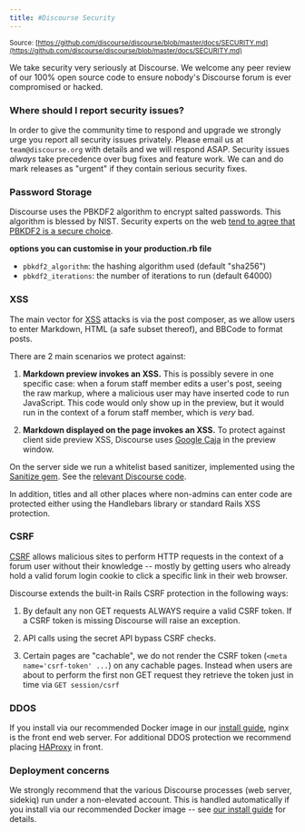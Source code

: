 ```yaml
---
title: #Discourse Security
---
```


<small class="documentation-source">Source: [https://github.com/discourse/discourse/blob/master/docs/SECURITY.md](https://github.com/discourse/discourse/blob/master/docs/SECURITY.md)</small>

We take security very seriously at Discourse. We welcome any peer review of our 100% open source code to ensure nobody's Discourse forum is ever compromised or hacked.

### Where should I report security issues?

In order to give the community time to respond and upgrade we strongly urge you report all security issues privately. Please email us at `team@discourse.org` with details and we will respond ASAP. Security issues *always* take precedence over bug fixes and feature work. We can and do mark releases as "urgent" if they contain serious security fixes.

### Password Storage

Discourse uses the PBKDF2 algorithm to encrypt salted passwords. This algorithm is blessed by NIST. Security experts on the web [tend to agree that PBKDF2 is a secure choice](http://security.stackexchange.com/questions/4781/do-any-security-experts-recommend-bcrypt-for-password-storage).

**options you can customise in your production.rb file**

- `pbkdf2_algorithm`: the hashing algorithm used (default "sha256")
- `pbkdf2_iterations`: the number of iterations to run (default 64000)

### XSS

The main vector for [XSS](https://en.wikipedia.org/wiki/Cross-site_scripting) attacks is via the post composer, as we allow users to enter Markdown, HTML (a safe subset thereof), and BBCode to format posts.

There are 2 main scenarios we protect against:

1. **Markdown preview invokes an XSS.** This is possibly severe in one specific case: when a forum staff member edits a user's post, seeing the raw markup, where a malicious user may have inserted code to run JavaScript. This code would only show up in the preview, but it would run in the context of a forum staff member, which is *very* bad.

2. **Markdown displayed on the page invokes an XSS.** To protect against client side preview XSS, Discourse uses [Google Caja](https://developers.google.com/caja/) in the preview window.

On the server side we run a whitelist based sanitizer, implemented using the [Sanitize gem](https://github.com/rgrove/sanitize). See the [relevant Discourse code](https://github.com/discourse/discourse/blob/master/lib/pretty_text.rb).

In addition, titles and all other places where non-admins can enter code are protected either using the Handlebars library or standard Rails XSS protection.

### CSRF

[CSRF](http://en.wikipedia.org/wiki/Cross-site_request_forgery) allows malicious sites to perform HTTP requests in the context of a forum user without their knowledge -- mostly by getting users who already hold a valid forum login cookie to click a specific link in their web browser.

Discourse extends the built-in Rails CSRF protection in the following ways:

1. By default any non GET requests ALWAYS require a valid CSRF token. If a CSRF token is missing Discourse will raise an exception.

2. API calls using the secret API bypass CSRF checks.

3. Certain pages are "cachable", we do not render the CSRF token (`<meta name='csrf-token' ...`) on any cachable pages. Instead when users are about to perform the first non GET request they retrieve the token just in time via `GET session/csrf`

### DDOS

If you install via our recommended Docker image in our [install guide][ig], nginx is the front end web server. For additional DDOS protection we recommend placing [HAProxy](http://haproxy.1wt.eu/) in front.

### Deployment concerns

We strongly recommend that the various Discourse processes (web server, sidekiq) run under a non-elevated account. This is handled automatically if you install via our recommended Docker image -- see [our install guide][ig] for details.

[ig]: http://learndiscourse.org/install

